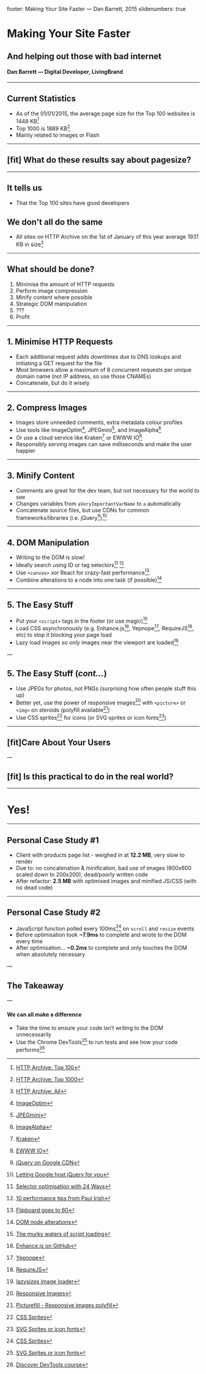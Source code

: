 footer: Making Your Site Faster — Dan Barrett, 2015
slidenumbers: true
# Making Your Site Faster
## And helping out those with bad internet

#### Dan Barrett — Digital Developer, LivingBrand

---

## Current Statistics
- As of the 01/01/2015, the average page size for the Top 100 websites is 1448 KB[^1]
- Top 1000 is 1889 KB[^2]
- Mainly related to images or Flash

[^1]: [HTTP Archive: Top 100](http://httparchive.org/interesting.php?a=All&l=Jan%201%202015&s=Top100)

[^2]: [HTTP Archive: Top 1000](http://httparchive.org/interesting.php?a=All&l=Jan%201%202015&s=Top1000)

---

## [fit] What do these results say about pagesize?

---

## It tells us
- That the Top 100 sites have good developers

## We don't all do the same
- All sites on HTTP Archive on the 1st of January of this year average 1931 KB in size[^3]

[^3]: [HTTP Archive: All](http://httparchive.org/interesting.php?a=All&l=Jan%201%202015&s=All)

---

## What should be done?
1. Minimise the amount of HTTP requests
2. Perform image compression
3. Minify content where possible
4. Strategic DOM manipulation
5. ???
6. Profit

---

## 1. Minimise HTTP Requests
- Each additional request adds downtimes due to DNS lookups and initiating a GET request for the file
- Most browsers allow a maximum of 8 concurrent requests per unique domain name (not IP address, so use those CNAMEs)
- Concatenate, but do it wisely

---

## 2. Compress Images
- Images store unneeded comments, extra metadata colour profiles
- Use tools like ImageOptim[^4], JPEGmini[^5], and ImageAlpha[^6]
- Or use a cloud service like Kraken[^7] or EWWW IO[^8]
- Responsibly serving images can save milliseconds and make the user happier

[^4]: [ImageOptim](https://imageoptim.com/)

[^5]: [JPEGmini](http://www.jpegmini.com/)

[^6]: [ImageAlpha](http://pngmini.com/)

[^7]: [Kraken](https://kraken.io/)

[^8]: [EWWW IO](http://ewww.io/)

---

## 3. Minify Content
- Comments are great for the dev team, but not necessary for the world to see
- Changes variables from `aVeryImportantVarName` to `a` automatically
- Concatenate source files, but use CDNs for common frameworks/libraries (i.e. jQuery[^9])[^10]

[^9]: [jQuery on Google CDN](https://developers.google.com/speed/libraries/devguide#jquery)

[^10]: [Letting Google host jQuery for you](http://encosia.com/3-reasons-why-you-should-let-google-host-jquery-for-you/)

---

## 4. DOM Manipulation
- Writing to the DOM is slow!
- Ideally search using ID or tag selectors[^11] [^12]
- Use `<canvas>` xor React for crazy-fast performance[^13]
- Combine alterations to a node into one task (if possible)[^14]

[^11]: [Selector optimisation with 24 Ways](http://24ways.org/2011/your-jquery-now-with-less-suck)

[^12]: [10 performance tips from Paul Irish](http://jonraasch.com/blog/10-advanced-jquery-performance-tuning-tips-from-paul-irish)

[^13]: [Flipboard goes to 60](http://engineering.flipboard.com/2015/02/mobile-web/)

[^14]: [DOM node alterations](http://ejohn.org/blog/dom-documentfragments/)

---

## 5. The Easy Stuff
- Put your `<script>` tags in the footer (or use magic)[^15]
- Load CSS asynchronously (e.g. Enhance.js[^16], Yepnope[^17], RequireJS[^18], etc) to stop it blocking your page load
- Lazy load images so only images near the viewport are loaded[^19]

[^15]: [The murky waters of script loading](http://www.html5rocks.com/en/tutorials/speed/script-loading/)

[^16]: [Enhance.js on GitHub](https://github.com/filamentgroup/enhance)

[^17]: [Yepnope](http://yepnopejs.com/)

[^18]: [RequireJS](http://requirejs.org/)

[^19]: [lazysizes image loader](https://github.com/aFarkas/lazysizes)

—

## 5. The Easy Stuff (_cont…_)
- Use JPEGs for photos, not PNGs (surprising how often people stuff this up)
- Better yet, use the power of responsive images[^20] with `<picture>` or `<img>` on steroids (polyfill available[^21])
- Use CSS sprites[^22] for icons (or SVG sprites or icon fonts[^23])

[^20]: [Responsive Images](http://responsiveimages.org/)

[^21]: [Picturefill - Responsive images polyfill](https://github.com/scottjehl/picturefill)

[^22]: [CSS Sprites](http://css-tricks.com/css-sprites/)

[^23]: [SVG Sprites or icon fonts](http://css-tricks.com/svg-sprites-use-better-icon-fonts/)

---

## [fit]Care About Your Users

—

## [fit] Is this practical to do in the real world?

---

# Yes!

---

## Personal Case Study #1
- Client with products page list - weighed in at **12.2 MB**, very slow to render
- Due to: no concatenation & minification, bad use of images (600x600 scaled down to 200x200), dead/poorly written code
- After refactor: **2.5 MB** with optimised images and minified JS/CSS (with no dead code)

---

## Personal Case Study #2
- JavaScript function polled every 100ms[^22] on `scroll` and `resize` events
- Before optimisation took **~7.9ms** to complete and wrote to the DOM every time
- After optimisation... **~0.2ms** to complete and only touches the DOM when absolutely necessary

<!-- put in Gist links -->

[^22]: [_.throttle by Underscore JS](http://underscorejs.org/#throttle)

—

## The Takeaway

—

#### We can all make a difference
- Take the time to ensure your code isn’t writing to the DOM unnecessarily
- Use the Chrome DevTools[^23] to run tests and see how your code performs[^24]

[^23]: [Chrome DevTools Page](https://developer.chrome.com/devtools)

[^24]: [Discover DevTools course](http://discover-devtools.codeschool.com/)